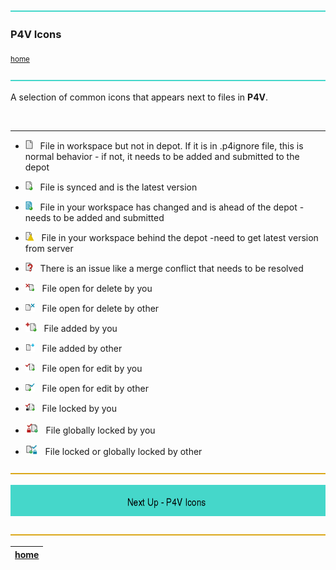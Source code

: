 ![](../images/line3.png)

### P4V Icons

<sub>[home](../README.md#user-content-p4v)</sub>

![](../images/line3.png)

A selection of common icons that appears next to files in **P4V**.

<br>

---

* ![](images/p4v_file_txt.png)&nbsp;&nbsp;&nbsp;File in workspace but not in depot.  If it is in .p4ignore file, this is normal behavior -  if not, it needs to be added and submitted to the depot

* ![](images/p4v_file_sync.png)&nbsp;&nbsp;&nbsp;File is synced and is the latest version

* ![](images/p4v_file_differs.png)&nbsp;&nbsp;&nbsp;File in your workspace has changed and is ahead of the depot - needs to be added and submitted

* ![p4 icon](images/p4v_file_notsync.png)&nbsp;&nbsp;&nbsp;File in your workspace behind the depot -need to get latest version from server

* ![p4 icon](images/p4v_file_needs_resolve.png)&nbsp;&nbsp;&nbsp;There is an issue like a merge conflict that needs to be resolved

* ![p4 icon](images/p4v_file_delete.png)&nbsp;&nbsp;&nbsp;File open for delete by you

* ![p4 icon](images/p4v_file_delete_other.png)&nbsp;&nbsp;&nbsp;File open for delete by other

* ![p4 icon](images/p4v_file_add.png)&nbsp;&nbsp;&nbsp;File added by you

* ![p4 icon](images/p4v_file_add_other_ws.png)&nbsp;&nbsp;&nbsp;File added by other

* ![p4 icon](images/p4v_file_edit_head.png)&nbsp;&nbsp;&nbsp;File open for edit by you

* ![p4 icon](images/p4v_file_edit_other.png)&nbsp;&nbsp;&nbsp;File open for edit by other

* ![p4 icon](images/p4v_file_lock.png)&nbsp;&nbsp;&nbsp;File locked by you

* ![p4 icon](images/p4v-global-lock1.png)&nbsp;&nbsp;&nbsp;File globally locked by you

* ![p4 icon](images/p4v-global-lock2.png)&nbsp;&nbsp;&nbsp;File locked or globally locked by other

![](../images/line.png)

![p4 icons banner](images/p4vicons.png)

![](../images/line.png)

| [home](../README.md#user-content-p4v) |
|---|
